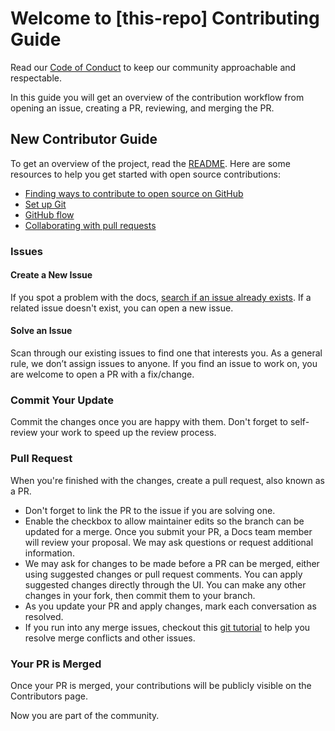# Welcome to [this-repo] Contributing Guide

Read our [Code of Conduct](CODE_OF_CONDUCT) to keep our community approachable and respectable.

In this guide you will get an overview of the contribution workflow from opening an issue, creating a PR, reviewing, and merging the PR.

## New Contributor Guide

To get an overview of the project, read the [README](README.md). Here are some resources to help you get started with open source contributions:

- [Finding ways to contribute to open source on GitHub](https://docs.github.com/en/get-started/exploring-projects-on-github/finding-ways-to-contribute-to-open-source-on-github)
- [Set up Git](https://docs.github.com/en/get-started/quickstart/set-up-git)
- [GitHub flow](https://docs.github.com/en/get-started/quickstart/github-flow)
- [Collaborating with pull requests](https://docs.github.com/en/github/collaborating-with-pull-requests)

### Issues

#### Create a New Issue

If you spot a problem with the docs, [search if an issue already exists](https://docs.github.com/en/github/searching-for-information-on-github/searching-on-github/searching-issues-and-pull-requests#search-by-the-title-body-or-comments). If a related issue doesn't exist, you can open a new issue.

#### Solve an Issue

Scan through our existing issues to find one that interests you. As a general rule, we don’t assign issues to anyone. If you find an issue to work on, you are welcome to open a PR with a fix/change.

### Commit Your Update

Commit the changes once you are happy with them. Don't forget to self-review your work to speed up the review process.

### Pull Request

When you're finished with the changes, create a pull request, also known as a PR.

- Don't forget to link the PR to the issue if you are solving one.
- Enable the checkbox to allow maintainer edits so the branch can be updated for a merge.
Once you submit your PR, a Docs team member will review your proposal. We may ask questions or request additional information.
- We may ask for changes to be made before a PR can be merged, either using suggested changes or pull request comments. You can apply suggested changes directly through the UI. You can make any other changes in your fork, then commit them to your branch.
- As you update your PR and apply changes, mark each conversation as resolved.
- If you run into any merge issues, checkout this [git tutorial](https://github.com/skills/resolve-merge-conflicts) to help you resolve merge conflicts and other issues.

### Your PR is Merged

Once your PR is merged, your contributions will be publicly visible on the Contributors page.

Now you are part of the community.
